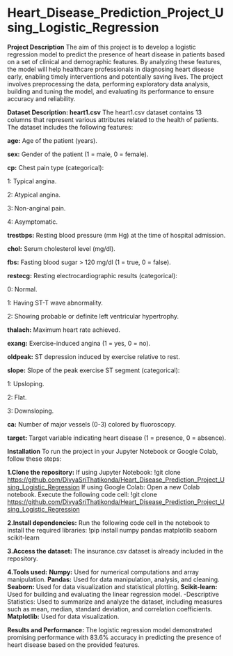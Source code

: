 # Heart_Disease_Prediction_Project_Using_Logistic_Regression

**Project Description**
The aim of this project is to develop a logistic regression model to predict the presence of heart disease in patients based on a set of clinical and demographic features. By analyzing these features, the model will help healthcare professionals in diagnosing heart disease early, enabling timely interventions and potentially saving lives. The project involves preprocessing the data, performing exploratory data analysis, building and tuning the model, and evaluating its performance to ensure accuracy and reliability.

**Dataset Description: heart1.csv**
The heart1.csv dataset contains 13 columns that represent various attributes related to the health of patients. The dataset includes the following features:

**age:** Age of the patient (years).
    
**sex:** Gender of the patient (1 = male, 0 = female).
    
**cp:** Chest pain type (categorical):
        
1: Typical angina.
    
2: Atypical angina.
    
3: Non-anginal pain.
    
4: Asymptomatic.
    
**trestbps:** Resting blood pressure (mm Hg) at the time of hospital admission.
    
**chol:** Serum cholesterol level (mg/dl).
    
**fbs:** Fasting blood sugar > 120 mg/dl (1 = true, 0 = false).
    
**restecg:** Resting electrocardiographic results (categorical):
        
0: Normal.
    
1: Having ST-T wave abnormality.
    
2: Showing probable or definite left ventricular hypertrophy.
    
**thalach:** Maximum heart rate achieved.
    
**exang:** Exercise-induced angina (1 = yes, 0 = no).
    
**oldpeak:** ST depression induced by exercise relative to rest.
    
**slope:** Slope of the peak exercise ST segment (categorical):
        
1: Upsloping.
    
2: Flat.
    
3: Downsloping.
    
**ca:** Number of major vessels (0-3) colored by fluoroscopy.
    
**target:** Target variable indicating heart disease (1 = presence, 0 = absence).

**Installation**
To run the project in your Jupyter Notebook or Google Colab, follow these steps:

**1.Clone the repository:**
If using Jupyter Notebook:
!git clone https://github.com/DivyaSriThatikonda/Heart_Disease_Prediction_Project_Using_Logistic_Regression
If using Google Colab:
Open a new Colab notebook.
Execute the following code cell:
!git clone https://github.com/DivyaSriThatikonda/Heart_Disease_Prediction_Project_Using_Logistic_Regression

**2.Install dependencies:**
Run the following code cell in the notebook to install the required libraries:
!pip install numpy pandas matplotlib seaborn scikit-learn

**3.Access the dataset:**
The insurance.csv dataset is already included in the repository.

**4.Tools used:**
**Numpy:** Used for numerical computations and array manipulation.
**Pandas:** Used for data manipulation, analysis, and cleaning.
**Seaborn:** Used for data visualization and statistical plotting.
**Scikit-learn:** Used for building and evaluating the linear regression model. -Descriptive Statistics: Used to summarize and analyze the dataset, including measures such as mean, median, standard deviation, and correlation coefficients.
**Matplotlib:** Used for data visualization.

**Results and Performance:**
The logistic regression model demonstrated promising performance with 83.6% accuracy in predicting the presence of heart disease based on the provided features.
